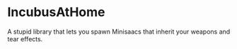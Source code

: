 # IncubusAtHome
A stupid library that lets you spawn Minisaacs that inherit your weapons and tear effects.
